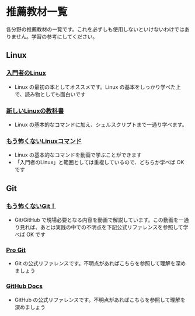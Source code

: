 # 推薦教材一覧

各分野の推薦教材の一覧です。これを必ずしも使用しないといけないわけではありません。学習の参考にしてください。

## Linux

### [入門者のLinux](https://www.amazon.co.jp/dp/B01M3RBWH8/)

- Linux の最初の本としてオススメです。Linux の基本をしっかり学べた上で、読み物としても面白いです

### [新しいLinuxの教科書](https://www.amazon.co.jp/dp/B072K1NH76/)

- Linux の基本的なコマンドに加え、シェルスクリプトまで一通り学べます。

### [もう怖くないLinuxコマンド](https://www.udemy.com/course/unscared_linux/)

- Linux の基本的なコマンドを動画で学ぶことができます
- 「入門者のLinux」と範囲としては重複しているので、どちらか学べば OK です

## Git

### [もう怖くないGit！](https://www.udemy.com/course/unscared_git/)

- Git/GitHub で現場必要となる内容を動画で解説しています。この動画を一通り見れば、あとは実践の中での不明点を下記公式リファレンスを参照して学べば OK です

### [Pro Git](https://git-scm.com/book/ja/v2)

- Git の公式リファレンスです。不明点があればこちらを参照して理解を深めましょう

### [GitHub Docs](https://docs.github.com/ja/get-started/quickstart)

- GitHub の公式リファレンスです。不明点があればこちらを参照して理解を深めましょう
